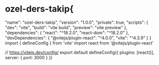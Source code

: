 # ozel-ders-takip{
  "name": "ozel-ders-takip",
  "version": "1.0.0",
  "private": true,
  "scripts": {
    "dev": "vite",
    "build": "vite build",
    "preview": "vite preview"
  },
  "dependencies": {
    "react": "^18.2.0",
    "react-dom": "^18.2.0"
  },
  "devDependencies": {
    "@vitejs/plugin-react": "^4.0.0",
    "vite": "^4.3.9"
  }
}
import { defineConfig } from 'vite'
import react from '@vitejs/plugin-react'

// https://vitejs.dev/config/
export default defineConfig({
  plugins: [react()],
  server: {
    port: 3000
  }
})
